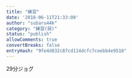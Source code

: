 ```yaml
---
title: "練習"
date: '2018-06-11T21:33:00'
author: "subaru44k"
category: "練習(弱)"
status: "publish"
allowComments: true
convertBreaks: false
entryHash: "9fe4d832c87cd114dcfc7ceebb4e9518"
---
```

29分ジョグ
